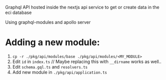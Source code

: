 Graphql API hosted inside the nextjs api service to get or create data in the eci database  

Using graphql-modules and apollo server

# Adding a new module:

1. `cp -r ./pkg/api/modules/base ./pkg/api/modules/<MY_MODULE>`
2. Edit `id` in `index.ts` // Maybe replacing this with `__dirname` works as well..
3. Edit `schema.gql.ts` and `resolvers.ts`
4. Add new module in `./pkg/api/application.ts`